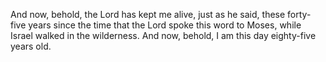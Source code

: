 And now, behold, the Lord has kept me alive, just as he said, these forty-five years since the time that the Lord spoke this word to Moses, while Israel walked in the wilderness. And now, behold, I am this day eighty-five years old.
